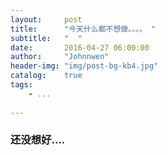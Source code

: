 ```yaml
---
layout:     post
title:      "今天什么都不想做。。。。 "
subtitle:   "  "
date:       2016-04-27 06:00:00
author:     "Johnnwen"
header-img: "img/post-bg-kb4.jpg"
catalog:    true
tags:
    - ...
    
---
```



### 还没想好....
